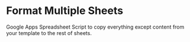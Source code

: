 # Format Multiple Sheets
Google Apps Spreadsheet Script to copy everything except content from your template to the rest of sheets.
